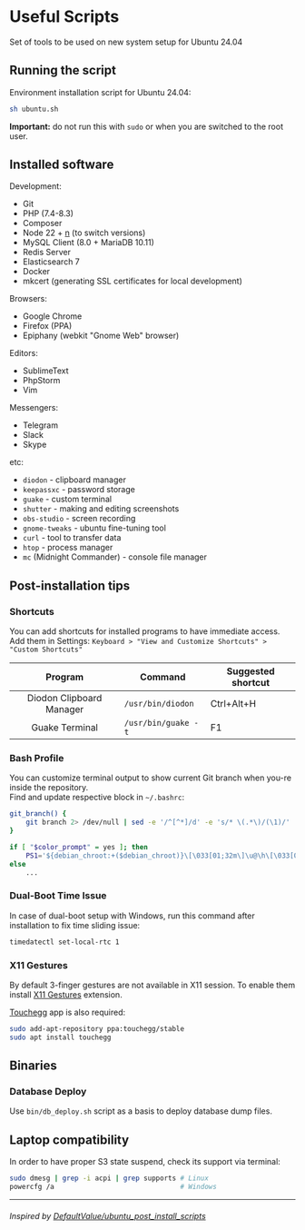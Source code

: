 # Useful Scripts

Set of tools to be used on new system setup for Ubuntu 24.04

## Running the script

Environment installation script for Ubuntu 24.04:

```bash
sh ubuntu.sh
```

**Important:** do not run this with `sudo` or when you are switched to the root user.

## Installed software

Development:
- Git
- PHP (7.4-8.3)
- Composer
- Node 22 + [n](https://www.npmjs.com/package/n) (to switch versions)
- MySQL Client (8.0 + MariaDB 10.11)
- Redis Server
- Elasticsearch 7
- Docker
- mkcert (generating SSL certificates for local development)

Browsers:
- Google Chrome
- Firefox (PPA)
- Epiphany (webkit "Gnome Web" browser)

Editors:
- SublimeText
- PhpStorm
- Vim

Messengers:
- Telegram
- Slack
- Skype

etc:
- `diodon` - clipboard manager
- `keepassxc` - password storage
- `guake` - custom terminal
- `shutter` - making and editing screenshots
- `obs-studio` - screen recording
- `gnome-tweaks` - ubuntu fine-tuning tool
- `curl` - tool to transfer data
- `htop` - process manager
- `mc` (Midnight Commander) - console file manager

## Post-installation tips

### Shortcuts

You can add shortcuts for installed programs to have immediate access.  
Add them in Settings: `Keyboard > "View and Customize Shortcuts" > "Custom Shortcuts"`

| Program | Command | Suggested shortcut |
| :---: | --- | --- |
| Diodon Clipboard Manager | `/usr/bin/diodon` | Ctrl+Alt+H |
| Guake Terminal | `/usr/bin/guake -t` | F1 |

### Bash Profile

You can customize terminal output to show current Git branch when you-re inside the repository.  
Find and update respective block in `~/.bashrc`:

```bash
git_branch() {
    git branch 2> /dev/null | sed -e '/^[^*]/d' -e 's/* \(.*\)/(\1)/'
}

if [ "$color_prompt" = yes ]; then
    PS1='${debian_chroot:+($debian_chroot)}\[\033[01;32m\]\u@\h\[\033[00m\]:\[\033[01;34m\]\w \[\033[01;35m\]$(git_branch)\[\033[00m\]\$ '
else
    ...
```

### Dual-Boot Time Issue

In case of dual-boot setup with Windows, run this command after installation to fix time sliding issue:

```bash
timedatectl set-local-rtc 1
```

### X11 Gestures

By default 3-finger gestures are not available in X11 session. To enable them install [X11 Gestures](https://extensions.gnome.org/extension/4033/x11-gestures/) extension.

[Touchegg](https://github.com/JoseExposito/touchegg?tab=readme-ov-file#ubuntu-debian-and-derivatives) app is also required:

```bash
sudo add-apt-repository ppa:touchegg/stable
sudo apt install touchegg
```

## Binaries

### Database Deploy

Use `bin/db_deploy.sh` script as a basis to deploy database dump files.

## Laptop compatibility

In order to have proper S3 state suspend, check its support via terminal:

```bash
sudo dmesg | grep -i acpi | grep supports # Linux
powercfg /a                               # Windows
```

---

###### Inspired by [DefaultValue/ubuntu_post_install_scripts](https://github.com/DefaultValue/ubuntu_post_install_scripts)
